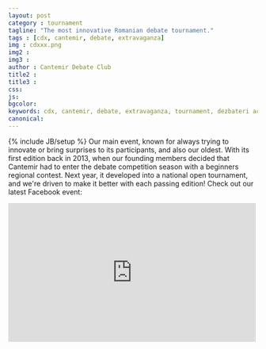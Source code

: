 ```yaml
---
layout: post
category : tournament
tagline: "The most innovative Romanian debate tournament."
tags : [cdx, cantemir, debate, extravaganza]
img : cdxxx.png
img2 : 
img3 : 
author : Cantemir Debate Club
title2 : 
title3 : 
css: 
js: 
bgcolor: 
keywords: cdx, cantemir, debate, extravaganza, tournament, dezbateri academice, ardor
canonical: 
---
```


{% include JB/setup %}
Our main event, known for always trying to innovate or bring surprises to its participants, and also our oldest. 
 With its first edition back in 2013, when our founding members decided that Cantemir had to enter the debate competition season with a beginners regional contest. Next year, it developed into a national open tournament, and we're driven to make it better with each passing edition!
 Check out our latest Facebook event:
 <iframe src="https://www.facebook.com/plugins/video.php?href=https%3A%2F%2Fwww.facebook.com%2FCantemirDebate%2Fvideos%2F2346999275534568%2F&width=500&show_text=false&height=280&appId" width="500" height="280" style="border:none;overflow:hidden" scrolling="no" frameborder="0" allowTransparency="true" allow="encrypted-media" allowFullScreen="true"></iframe>
